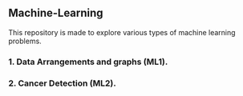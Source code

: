 ## Machine-Learning

This repository is made to explore various types of machine learning problems.

### 1. Data Arrangements and graphs (ML1).

### 2. Cancer Detection (ML2).
